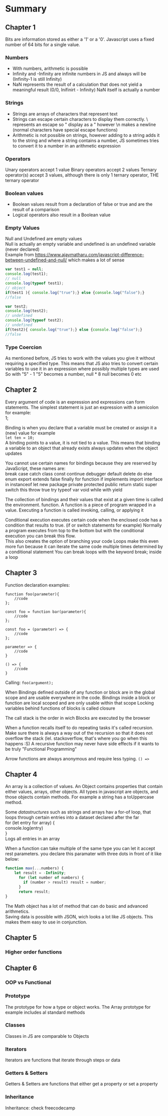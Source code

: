 # Summary
## Chapter 1
Bits are information stored as either a '1' or a '0'.
Javascript uses a fixed number of 64 bits for a single value.

### Numbers
- With numbers, arithmetic is possible
- Infinity and -Infinity are infinite numbers in JS and always will be (Infinity-1 is still Infinity)
- NaN represents the result of a calculation that does not yield a meaningful result (0/0, Inifinirt - Infinity) NaN itself is actually a number

### Strings
- Strings are arrays of characters that represent text
- Strings can escape certain characters to display them correctly. \ represents an escape so \" display as a " however \n makes a newline (normal characters have special escape functions)
- Arithmetic is not possible on strings, however adding to a string adds it to the string and where a string contains a number, JS sometimes tries to convert it to a number in an arithmetic expression

### Operators
Unary operators accept 1 value
Binary operators accept 2 values
Ternary operator(s) accept 3 values, although there is only 1 ternary operator, THE ternary operator
### Boolean values
- Boolean values result from a declaration of false or true and are the result of a comparison
- Logical operators also result in a Boolean value
### Empty Values
Null and Undefined are empty values  
Null is actually an empty variable and undefined is an undefined variable (never declared)  
Example from https://www.ajaymatharu.com/javascript-difference-between-undefined-and-null/ which makes a lot of sense
```javascript
var test1 = null;  
console.log(test1);  
// null  
console.log(typeof test1);  
// object  
if(test1 ){ console.log("true");} else {console.log("false");}  
//false  

var test2;  
console.log(test2);  
// undefined  
console.log(typeof test2);  
// undefined  
if(test2){ console.log("true");} else {console.log("false");}  
//false  
```

### Type Coercion
As mentioned before, JS tries to work with the values you give it without requiring a specified type. This means that JS 
also tries to convert certain variables to use it in an expression where possibly multiple types are used
So with "5" - 1 "5" becomes a number, null * 8 null becomes 0 etc

## Chapter 2
Every argument of code is an expression and expressions can form statements.
The simplest statement is just an expression with a semicolon for example:  
1;  

Binding is when you declare that a variable must be created or assign it a (new) value for example  
```let ten = 10;```  
A binding points to a value, it is not tied to a value. This means that binding a variable to an object that already exists always updates when the object updates

You cannot use certain names for bindings because they are reserved by JavaScript, these names are:  
break case catch class const continue debugger default
delete do else enum export extends false finally for
function if implements import interface in instanceof let
new package private protected public return static super
switch this throw true try typeof var void while with yield

The collection of bindings and their values that exist at a given time is called the environment.
function. A function is a piece of program wrapped in a value. Executing a function is called invoking, calling, or applying it

Conditional execution executes certain code when the enclosed code has a condition that results to true.
(if or switch statements for example)
Normally a program executes from top to the bottom but with the conditional execution you can break this flow.  
This also creates the option of branching your code
Loops make this even more fun because it can iterate the same code multiple times determined by a conditional statement
You can break loops with the keyword break; inside a loop  

## Chapter 3
Function declaration examples:  
```ecmascript 6
function foo(parameter){
    //code
};  

const foo = function bar(parameter){
    //code
};  

const foo = (parameter) => {
    //code
}; 

parameter => {
    //code
}

() => {
    //code
}
```

Calling: `foo(argument);`  

When Bindings defined outside of any function or block are in the global scope and are usable everywhere in the code.
Bindings inside a block or function are local scoped and are only usable within that scope
Locking variables behind functions of blocks is called closure  

The call stack is the order in wich Blocks are executed by the browser


When a function recalls itself to do repeating tasks it's called recursion.
Make sure there is always a way out of the recursion so that it does not overflow the stack (lel. stackoverflow, that's where you go when this happens :S)
A recursive function may never have side effects if it wants to be truly "Functional Programming"

Arrow functions are always anonymous and require less typing.
`() => `


## Chapter 4
An array is a collection of values.
An Object contains properties that contain either values, arrays, other objects.
All types in javascript are objects, and those objects contain methods.
For example a string has a toUppercase method.

Some *datastructures* such as strings and arrays hav a for-of loop, that loops through certain entries into a dataset declared after the far   
for (let entry for array) {  
    console.log(entry)  
}  
Logs all entries in an array

When a function can take multiple of the same type you can let it accept rest parameters.
you declare this paramater with three dots in front of it like below:  
```javascript
function max(...numbers) {  
    let result = -Infinity;  
      for (let number of numbers) {  
        if (number > result) result = number;  
      }  
      return result;  
} 
```

The Math object has a lot of method that can do basic and advanced arithmetics.  
Saving data is possible with JSON, wich looks a lot like JS objects. This makes them easy to use in conjunction.
## Chapter 5
### Higher order functions


## Chapter 6
### OOP vs Functional

### Prototype
The prototype for how a type or object works. The Array prototype for example includes al standard methods

### Classes 
Classes in JS are comparable to Objects

### Iterators 
Iterators are functions that iterate through steps or data

### Getters & Setters
Getters & Setters are functions that either get a property or set a property

### Inheritance 
Inheritance: check freecodecamp
